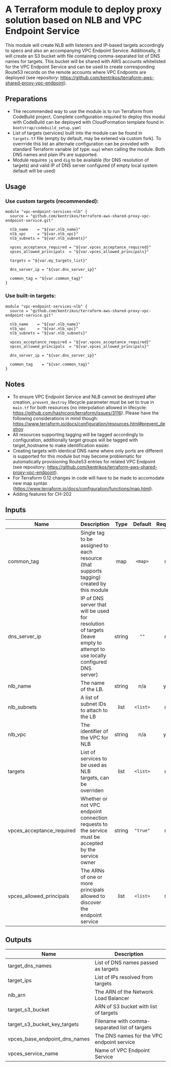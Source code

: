 # A Terraform module to deploy proxy solution based on NLB and VPC Endpoint Service

This module will create NLB with listeners and IP-based targets accordingly to specs and also an accompanying VPC Endpoint Service.
Additionally, it will create an S3 bucket with file containing comma-separated list of DNS names for targets.
This bucket will be shared with AWS accounts whitelisted for the VPC Endpoint Service and can be used to create
corresponding Route53 records on the remote accounts where VPC Endpoints are deployed
(see repository: <https://github.com/kentrikos/terraform-aws-shared-proxy-vpc-endpoint>).

## Preparations

* The recommended way to use the module is to run Terraform from CodeBuild project.
  Complete configuration required to deploy this modul with CodeBuild can be deployed with CloudFormation template
  found in `bootstrap/codebuild_setup.yaml`
* List of targets (services) built into the module can be found in `targets.tf` file (empty by default, may be extened via custom fork).
  To overrride this list an alternate configuration can be provided with standard Terraform variable (of type: `map`) when calling the module.
  Both DNS names and plain IPs are supported.
* Module requires `jq` and `dig` to be available (for DNS resolution of targets)
  and valid IP of DNS server configured (if empty local system default will be used)

## Usage

### Use custom targets (recommended):

```hcl
module "vpc-endpoint-services-nlb" {
  source = "github.com/kentrikos/terraform-aws-shared-proxy-vpc-endpoint-service.git"

  nlb_name    = "${var.nlb_name}"
  nlb_vpc     = "${var.nlb_vpc}"
  nlb_subnets = "${var.nlb_subnets}"

  vpces_acceptance_required = "${var.vpces_acceptance_required}"
  vpces_allowed_principals  = "${var.vpces_allowed_principals}"

  targets = "${var.my_targets_list}"

  dns_server_ip = "${var.dns_server_ip}"

  common_tag = "${var.common_tag}"
}
```

### Use built-in targets:

```hcl
module "vpc-endpoint-services-nlb" {
  source = "github.com/kentrikos/terraform-aws-shared-proxy-vpc-endpoint-service.git"

  nlb_name    = "${var.nlb_name}"
  nlb_vpc     = "${var.nlb_vpc}"
  nlb_subnets = "${var.nlb_subnets}"

  vpces_acceptance_required = "${var.vpces_acceptance_required}"
  vpces_allowed_principals  = "${var.vpces_allowed_principals}"

  dns_server_ip = "${var.dns_server_ip}"

  common_tag    = "${var.common_tag}"
}
```

## Notes
* To ensure VPC Endpoint Service and NLB cannot be destroyed after creation, `prevent_destroy` lifecycle parameter
  must be set to true in `main.tf` for both resources (no interpolation allowed in lifecycle: https://github.com/hashicorp/terraform/issues/3116).
  Please have the following considerations in mind though: https://www.terraform.io/docs/configuration/resources.html#prevent_destroy
* All resources supporting tagging will be tagged accordingly to configuration, additionally target groups will be tagged with target_hostname
  to make identification easier.
* Creating targets with identical DNS name where only ports are different is supported for this module but may become problematic for automatically
  provisioning Route53 entries for related VPC Endpoint (see repository: <https://github.com/kentrikos/terraform-aws-shared-proxy-vpc-endpoint>).
* For Terraform 0.12 changes in code will have to be made to accomodate new map syntax (https://www.terraform.io/docs/configuration/functions/map.html).
* Adding features for CH-202

## Inputs

| Name | Description | Type | Default | Required |
|------|-------------|:----:|:-----:|:-----:|
| common\_tag | Single tag to be assigned to each resource (that supports tagging) created by this module | map | `<map>` | no |
| dns\_server\_ip | IP of DNS server that will be used for resolution of targets (leave empty to attempt to use locally configured DNS server) | string | `""` | no |
| nlb\_name | The name of the LB. | string | n/a | yes |
| nlb\_subnets | A list of subnet IDs to attach to the LB | list | `<list>` | no |
| nlb\_vpc | The identifier of the VPC for NLB | string | n/a | yes |
| targets | List of services to be used as NLB targets, can be overriden | list | `<list>` | no |
| vpces\_acceptance\_required | Whether or not VPC endpoint connection requests to the service must be accepted by the service owner | string | `"true"` | no |
| vpces\_allowed\_principals | The ARNs of one or more principals allowed to discover the endpoint service | list | `<list>` | no |

## Outputs

| Name | Description |
|------|-------------|
| target\_dns\_names | List of DNS names passed as targets |
| target\_ips | List of IPs resolved from targets |
| nlb\_arn | The ARN of the Network Load Balancer |
| target\_s3\_bucket | ARN of S3 bucket with list of targets |
| target\_s3\_bucket\_key\_targets | Filename with comma-separated list of targets |
| vpces\_base\_endpoint\_dns\_names | The DNS names for the VPC endpoint service |
| vpces\_service\_name | Name of VPC Endpoint Service |
